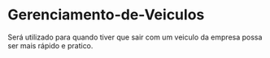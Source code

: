 # Gerenciamento-de-Veiculos
Será utilizado para quando tiver que sair com um veiculo da empresa possa ser mais rápido e pratico.
